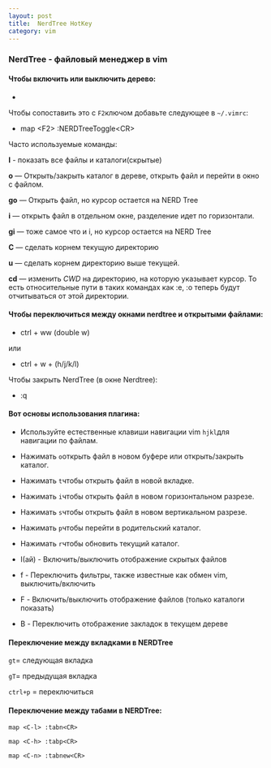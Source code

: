 ```yaml
---
layout: post
title:  NerdTree HotKey
category: vim
---
```


### NerdTree - файловый менеджер в vim

#### Чтобы включить или выключить дерево:

- <F2>

Чтобы сопоставить это с `F2`ключом добавьте следующее в `~/.vimrc`:

- map \<F2> :NERDTreeToggle\<CR>

Часто используемые команды:

**I** - показать все файлы и каталоги(скрытые)

**o** — Открыть/закрыть каталог в дереве, открыть файл и перейти в окно с файлом.

**go** — Открыть файл, но курсор остается на NERD Tree

**i** — открыть файл в отдельном окне, разделение идет по горизонтали.

**gi** — тоже самое что и i, но курсор остается на NERD Tree

**С** — сделать корнем текущую директорию

**u** — сделать корнем директорию выше текущей.

**cd** — изменить _CWD_ на директорию, на которую указывает курсор. То есть относительные пути в таких командах как :e, :o теперь будут отчитываться от этой директории.

#### Чтобы переключиться между окнами nerdtree и открытыми файлами:

- ctrl + ww (double w)

или

- ctrl + w + (h/j/k/l)

Чтобы закрыть NerdTree (в окне Nerdtree):

- :q

#### Вот основы использования плагина:

- Используйте естественные клавиши навигации vim `hjkl`для навигации по файлам.

- Нажимать `o`открыть файл в новом буфере или открыть/закрыть каталог.

- Нажимать `t`чтобы открыть файл в новой вкладке.

- Нажимать `i`чтобы открыть файл в новом горизонтальном разрезе.

- Нажимать `s`чтобы открыть файл в новом вертикальном разрезе.

- Нажимать `p`чтобы перейти в родительский каталог.

- Нажимать `r`чтобы обновить текущий каталог.

- I(ай) - Включить/выключить отображение скрытых файлов

- f - Переключить фильтры, также известные как обмен vim, выключить/включить

- F - Включить/выключить отображение файлов (только каталоги показать)

- B - Переключить отображение закладок в текущем дереве

#### Переключение между вкладками в NERDTree

`gt`= следующая вкладка

`gT`= предыдущая вкладка

`ctrl+p` = переключиться

#### Переключение между табами в NERDTree:
```
map <C-l> :tabn<CR>

map <C-h> :tabp<CR>

map <C-n> :tabnew<CR>
```